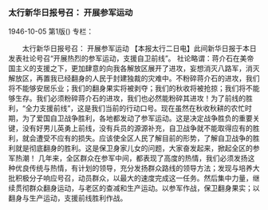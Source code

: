 ### 太行新华日报号召：  开展参军运动

1946-10-05
第1版()
专栏：

　　太行新华日报号召：
    开展参军运动
    【本报太行二日电】此间新华日报于本日发表社论号召“开展热烈的参军运动，支援自卫前线”。
    社论略谓：蒋介石在美帝国主义的支援之下，更加肆意的向我各解放区展开了进攻，妄想消灭八路军，消灭解放区，再置我已经翻身的人民于封建独裁的灾难中。不粉碎蒋介石的进攻，我们将不能够安居乐业；我们的翻身果实将被剥夺；我们的秋收将被抢掠；我们将不能够生存。我们必须粉碎蒋介石的进攻，我们也必然能粉碎其进攻！为了前线的胜利，“全力支援前线”，这是我们当前的行动口号。现在虽然在秋收秋耕的农忙时期，为了爱国自卫战争胜利，各地都发动了参军运动。这是决定战争胜负的重要关键，没有好男儿英勇上前线，没有兵员的源源补充，自卫战争就不能取得应有的胜利，就会遭受不应有的损失。应该使全区人民了解目前的形势，了解自卫战争的胜利就是彻底翻身的胜利。这是保卫身家儿女的问题，大家奋发起来，掀起全区的参军热潮！
    几年来，全区群众在参军中间，都表现了高度的热情，我们必须发扬这种优良传统与热情，有计划的领导，充分发扬群众路线的领导方法；发现与培养大批积极分子响应号召，动员群众，以最大的速度完成这一任务。然后集中力量，继续贯彻群众翻身运动，与老区的查减和生产运动。以参军作战，保卫翻身果实；以翻身与生产运动，支援前线胜利作战。
